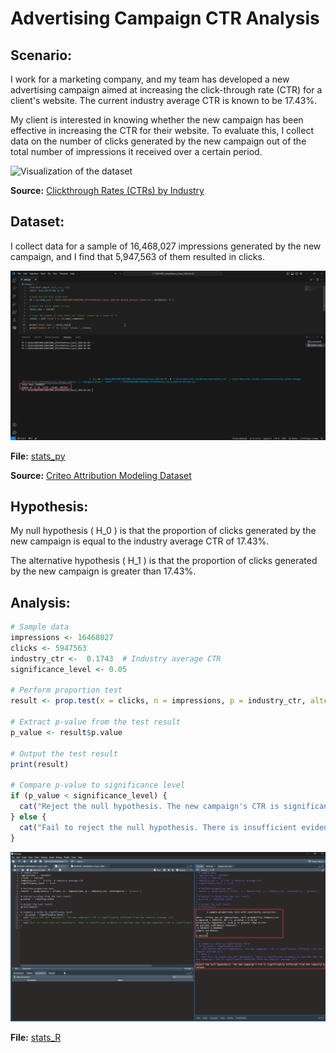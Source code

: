 # Advertising Campaign CTR Analysis

## Scenario:
I work for a marketing company, and my team has developed a new advertising campaign aimed at increasing the click-through rate (CTR) for a client's website. The current industry average CTR is known to be 17.43%.

My client is interested in knowing whether the new campaign has been effective in increasing the CTR for their website. To evaluate this, I collect data on the number of clicks generated by the new campaign out of the total number of impressions it received over a certain period.

![Visualization of the dataset](https://github.com/NattachaiJairak/Project_Final_DADS6001/blob/main/2024-04-23%2020_07_09-Clickthrough%20Rates%20(CTRs)%20by%20Industry_%202024%20Report%20%E2%80%93%20First%20Page%20Sage%20-%20Personal%20.png)

**Source:** [Clickthrough Rates (CTRs) by Industry](https://firstpagesage.com/reports/clickthrough-rates-ctrs-by-industry/)


## Dataset:
I collect data for a sample of 16,468,027 impressions generated by the new campaign, and I find that 5,947,563 of them resulted in clicks.

![Visualization of the dataset](https://github.com/NattachaiJairak/Project_Final_DADS6001/blob/main/Visual%20Studio%20Code%20(1).png)

**File:** [stats_py](https://github.com/NattachaiJairak/Project_Final_DADS6001/blob/main/stats_py.py)

**Source:** [Criteo Attribution Modeling Dataset](https://www.kaggle.com/datasets/sharatsachin/criteo-attribution-modeling/data)

## Hypothesis:
My null hypothesis \( H_0 \) is that the proportion of clicks generated by the new campaign is equal to the industry average CTR of 17.43%.

The alternative hypothesis \( H_1 \) is that the proportion of clicks generated by the new campaign is greater than 17.43%.
## Analysis:
```R
# Sample data
impressions <- 16468027
clicks <- 5947563
industry_ctr <-  0.1743  # Industry average CTR
significance_level <- 0.05

# Perform proportion test
result <- prop.test(x = clicks, n = impressions, p = industry_ctr, alternative = "greater")

# Extract p-value from the test result
p_value <- result$p.value

# Output the test result
print(result)

# Compare p-value to significance level
if (p_value < significance_level) {
  cat("Reject the null hypothesis. The new campaign's CTR is significantly different from the industry average.\n")
} else {
  cat("Fail to reject the null hypothesis. There is insufficient evidence to conclude that the new campaign's CTR is significantly different from the industry average.\n")
}
```

![Visualization of the dataset](https://github.com/NattachaiJairak/Project_Final_DADS6001/blob/main/2024-04-20%2018_57_57-RStudio%20(1).png)  

**File:** [stats_R](https://github.com/NattachaiJairak/Project_Final_DADS6001/blob/main/stats_R.R)
